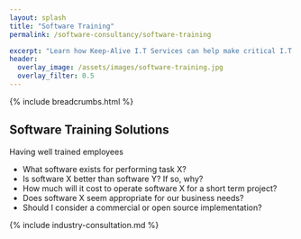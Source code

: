 ```yaml
---
layout: splash
title: "Software Training"
permalink: /software-consultancy/software-training

excerpt: "Learn how Keep-Alive I.T Services can help make critical I.T Software decisions and develop bespoke Software solutions for your business."
header:
  overlay_image: /assets/images/software-training.jpg
  overlay_filter: 0.5 
---
```


{% include breadcrumbs.html %}

## Software Training Solutions
Having well trained employees

<ul>
    <li>What software exists for performing task X?</li>
    <li>Is software X better than software Y? If so, why?</li>
    <li>How much will it cost to operate software X for a short term project?</li>
    <li>Does software X seem appropriate for our business needs?</li>
    <li>Should I consider a commercial or open source implementation?</li>
</ul>

{% include industry-consultation.md %}